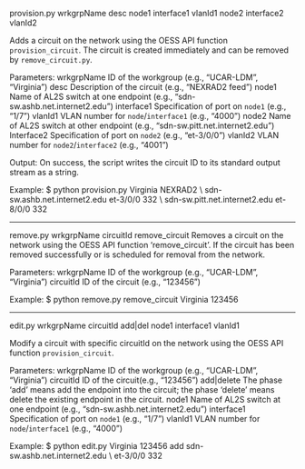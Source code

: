 provision.py wrkgrpName desc node1 interface1 vlanId1 node2 interface2 vlanId2 

Adds a circuit on the network using the OESS API function `provision_circuit`. The circuit is created immediately and can be removed by `remove_circuit.py`.

Parameters:
wrkgrpName
ID of the workgroup (e.g., “UCAR-LDM”, “Virginia”)
desc
Description of the circuit (e.g., “NEXRAD2 feed”) 
node1
Name of AL2S switch at one endpoint (e.g., “sdn-sw.ashb.net.internet2.edu”)
interface1
Specification of port on `node1` (e.g., “1/7”)
vlanId1
VLAN number for `node`/`interface1` (e.g., “4000”)
node2
Name of AL2S switch at other endpoint (e.g., “sdn-sw.pitt.net.internet2.edu”)
Interface2
Specification of port on `node2` (e.g., “et-3/0/0”)
vlanId2
VLAN number for `node2`/`interface2` (e.g., “4001”)

Output:
On success, the script writes the circuit ID to its standard output stream as a string.

Example:
$ python provision.py Virginia NEXRAD2 \ sdn-sw.ashb.net.internet2.edu et-3/0/0 332 \ sdn-sw.pitt.net.internet2.edu et-8/0/0 332


__________________________________________________________________________

remove.py wrkgrpName circuitId
remove_circuit
Removes a circuit on the network using the OESS API function ‘remove_circuit’. 
If the circuit has been removed successfully or is scheduled for removal from the network.

Parameters:
wrkgrpName
ID of the workgroup (e.g., “UCAR-LDM”, “Virginia”)
circuitId
ID of the circuit (e.g., “123456”)

Example:
$ python remove.py remove_circuit Virginia 123456
__________________________________________________________________________



edit.py wrkgrpName circuitId add|del node1 interface1 vlanId1 

Modify a circuit with specific circuitId on the network using the OESS API function `provision_circuit`.

Parameters:
wrkgrpName
ID of the workgroup (e.g., “UCAR-LDM”, “Virginia”)
circuitId
ID of the circuit(e.g., “123456”)
add|delete
The phase ‘add’ means add the endpoint into the circuit; the phase ‘delete’ means delete the existing endpoint in the circuit.
node1
Name of AL2S switch at one endpoint (e.g., “sdn-sw.ashb.net.internet2.edu”)
interface1
Specification of port on `node1` (e.g., “1/7”)
vlanId1
VLAN number for `node`/`interface1` (e.g., “4000”)

Example:
$ python edit.py Virginia 123456 add sdn-sw.ashb.net.internet2.edu \ et-3/0/0 332
